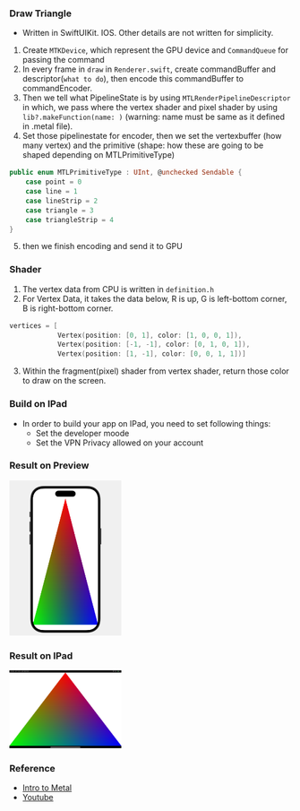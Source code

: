 ### Draw Triangle
* Written in SwiftUIKit. IOS. Other details are not written for simplicity.

1. Create `MTKDevice`, which represent the GPU device and `CommandQueue` for passing the command
2. In every frame in `draw` in `Renderer.swift`, create commandBuffer and descriptor(`what to do`), then encode this commandBuffer to commandEncoder.
3. Then we tell what PipelineState is by using `MTLRenderPipelineDescriptor` in which, we pass where the vertex shader and pixel shader by using `lib?.makeFunction(name: )` (warning: name must be same as it defined in .metal file).
4. Set those pipelinestate for encoder, then we set the vertexbuffer (how many vertex) and the primitive (shape: how these are going to be shaped depending on MTLPrimitiveType)

```swift
public enum MTLPrimitiveType : UInt, @unchecked Sendable {
    case point = 0
    case line = 1
    case lineStrip = 2
    case triangle = 3
    case triangleStrip = 4
} 
```

5. then we finish encoding and send it to GPU

### Shader
1. The vertex data from CPU is written in `definition.h`
2. For Vertex Data, it takes the data below, R is up, G is left-bottom corner, B is right-bottom corner.

```swift
vertices = [
            Vertex(position: [0, 1], color: [1, 0, 0, 1]),
            Vertex(position: [-1, -1], color: [0, 1, 0, 1]),
            Vertex(position: [1, -1], color: [0, 0, 1, 1])]
```

3. Within the fragment(pixel) shader from vertex shader, return those color to draw on the screen.

### Build on IPad
* In order to build your app on IPad, you need to set following things:
  * Set the developer moode 
  * Set the VPN Privacy allowed on your account 

### Result on Preview
<img src="../asset/img/triangle.png" alt="isolated" width="200"/>

### Result on IPad
<img src="../asset/img/triangle_on_ipad.png" alt="isolated" width="200"/>

### Reference
* [Intro to Metal](https://www.youtube.com/watch?v=H2ufvcNvVmA&list=PLn3eTxaOtL2MThB3r1Pz5Z-EQaqBi3dHt&index=2&ab_channel=GetIntoGameDev)
* [Youtube](https://www.youtube.com/watch?v=GLDYreVv4Ns&list=PL23Revp-82LJG3vcDPm8w7b5HTKjBOY0W&index=4&ab_channel=Kodeco)